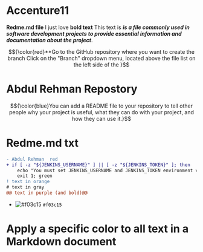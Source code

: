 # Accenture11
**Redme.md file**     I just love **bold text**  This text is ___is a file commonly used in software development projects to provide essential information and documentation about the project___. 

$${\color{red}**Go to the GitHub repository where you want to create the branch Click on the "Branch" dropdown menu, located above the file list on the left side of the }$$
# Abdul Rehman Repostory 

$${\color{blue}You can add a README file to your repository to tell other people why your project is useful, what they can do with your project, and how they can use it.}$$


# Redme.md txt

```diff
- Abdul Rehman  red 
+ if [ -z "${JENKINS_USERNAME}" ] || [ -z "${JENKINS_TOKEN}" ]; then
    echo "You must set JENKINS_USERNAME and JENKINS_TOKEN environment variables."
    exit 1; green
! text in orange
# text in gray
@@ text in purple (and bold)@@
```
- ![#f03c15](https://placehold.co/15x15/f03c15/f03c15.png) `#f03c15`

# Apply a specific color to all text in a Markdown document




























